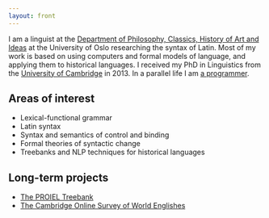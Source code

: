 ```yaml
---
layout: front
---
```


I am a linguist at the [Department of Philosophy, Classics, History of Art and Ideas](http://www.hf.uio.no/english/research/theme/syntax-and-semantics/) at the University of Oslo researching the syntax of Latin. Most of my work is based on using computers and formal models of language, and applying them to historical languages. I received my PhD in Linguistics from the [University of Cambridge](http://www.ling.cam.ac.uk/histlingcluster/members.html#marius) in 2013. In a parallel life I am [a programmer](https://github.com/mlj).

## Areas of interest

* Lexical-functional grammar
* Latin syntax
* Syntax and semantics of control and binding
* Formal theories of syntactic change
* Treebanks and NLP techniques for historical languages

## Long-term projects

* [The PROIEL Treebank](http://proiel.github.io/)
* [The Cambridge Online Survey of World Englishes](http://www.tekstlab.uio.no/cambridge_survey/)
